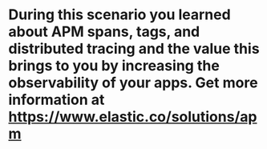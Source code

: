 # During this scenario you learned about APM spans, tags, and distributed tracing and the value this brings to you by increasing the observability of your apps.  Get more information at https://www.elastic.co/solutions/apm #
